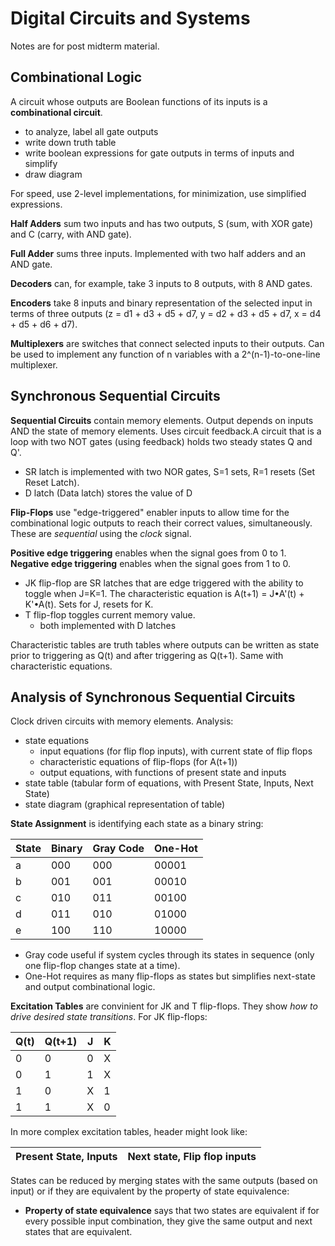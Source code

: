 # Digital Circuits and Systems
Notes are for post midterm material.
## Combinational Logic
A circuit whose outputs are Boolean functions of its inputs is a **combinational circuit**. 
- to analyze, label all gate outputs
- write down truth table
- write boolean expressions for gate outputs in terms of inputs and simplify
- draw diagram

For speed, use 2-level implementations, for minimization, use simplified expressions.

**Half Adders** sum two inputs and has two outputs, S (sum, with XOR gate) and C (carry, with AND gate).

**Full Adder** sums three inputs. Implemented with two half adders and an AND gate.

**Decoders** can, for example, take 3 inputs to 8 outputs, with 8 AND gates.

**Encoders** take 8 inputs and binary representation of the selected input in terms of three outputs (z = d1 + d3 + d5 + d7, y = d2 + d3 + d5 + d7, x = d4 + d5 + d6 + d7).

**Multiplexers** are switches that connect selected inputs to their outputs. Can be used to implement any function of n variables with a 2^(n-1)-to-one-line multiplexer.

## Synchronous Sequential Circuits
**Sequential Circuits** contain memory elements. Output depends on inputs AND the state of memory elements. Uses circuit feedback.A circuit that is a loop with two NOT gates (using feedback) holds two steady states Q and Q'. 
- SR latch is implemented with two NOR gates, S=1 sets, R=1 resets (Set Reset Latch).
- D latch (Data latch) stores the value of D

**Flip-Flops** use "edge-triggered" enabler inputs to allow time for the combinational logic outputs to reach their correct values, simultaneously. These are *sequential* using the *clock* signal.

**Positive edge triggering** enables when the signal goes from 0 to 1. **Negative edge triggering** enables when the signal goes from 1 to 0.
- JK flip-flop are SR latches that are edge triggered with the ability to toggle when J=K=1. The characteristic equation is A(t+1) = J•A'(t) + K'•A(t). Sets for J, resets for K.
- T flip-flop toggles current memory value.
  - both implemented with D latches

Characteristic tables are truth tables where outputs can be written as state prior to triggering as Q(t) and after triggering as Q(t+1). Same with characteristic equations.

## Analysis of Synchronous Sequential Circuits
Clock driven circuits with memory elements. Analysis:
- state equations
  - input equations (for flip flop inputs), with current state of flip flops
  - characteristic equations of flip-flops (for A(t+1))
  - output equations, with functions of present state and inputs
- state table (tabular form of equations, with Present State, Inputs, Next State)
- state diagram (graphical representation of table)

**State Assignment** is identifying each state as a binary string:

State | Binary  | Gray Code | One-Hot
----- | ------- | --------- | --------
a     | 000     | 000       | 00001
b     | 001     | 001       | 00010
c     | 010     | 011       | 00100
d     | 011     | 010       | 01000
e     | 100     | 110       | 10000

- Gray code useful if system cycles through its states in sequence (only one flip-flop changes state at a time).
- One-Hot requires as many flip-flops as states but simplifies next-state and output combinational logic.

**Excitation Tables** are convinient for JK and T flip-flops. They show *how to drive desired state transitions*. For JK flip-flops:

Q(t) | Q(t+1)  | J | K
----- | ------- | --------- | --------
0     | 0     | 0       | X
0     | 1     | 1       | X
1     | 0     | X       | 1
1     | 1     | X       | 0


In more complex excitation tables, header might look like: 

Present State, Inputs | Next state, Flip flop inputs
--------------------- | ----------------------------

States can be reduced by merging states with the same outputs (based on input) or if they are equivalent by the property of state equivalence: 
- **Property of state equivalence** says that two states are equivalent if for every possible input combination, they give the same output and next states that are equivalent.
